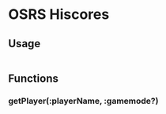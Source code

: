 # OSRS Hiscores

## Usage

```javascript

```

## Functions

### getPlayer\(:playerName, :gamemode?\) <a id="getplayer"></a>

